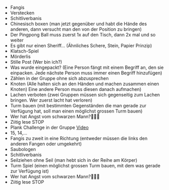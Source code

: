 - Fangis
- Verstecken
- Schitliverbanis
- Chinesisch boxen (man jetzt gegenüber und habt die Hände des anderen, dann versucht man den von der Position zu bringen)
- Der Pingpong Ball muss zuerst 1x auf den Tisch, dann 2x mal und so weiter
- Es gibt nur einen Sheriff… (Ähnliches Schere, Stein, Papier Prinzip)
- Klatsch-Spiel
- Mörderlis
- Stille Post (Wer bin ich?)
- Was wurde eingepackt? (Eine Person fängt mit einem Begriff an, den sie einpacken. Jede nächste Person muss immer einen Begriff hinzufügen)
- Zählen in der Gruppe ohne sich abzusprechen
- Knoten (Alle halten sich an den Händen und machen zusammen einen Knoten) Eine andere Person muss diesen danach aufmachen)
- Lachen verboten (zwei Gruppen müssen sich gegenseitig zum Lachen bringen. Wer zuerst lacht hat verloren)
- Turm bauen (mit bestimmten Gegenständen die man gerade zur Verfügung hat, soll man einen möglichst grossen Turm bauen)
- Wer hat Angst vom schwarzen Mann?🏃🏿‍♂️
- Ziitig lese STOP
- Plank Challenge in der Gruppe [Video](https://www.instagram.com/reel/Cn88uGGge-Y/?igshid=MDJmNzVkMjY=)
- 15, 14,…
- Fangis zu zweit in eine Richtung (entweder müssen die links den anderen Fangen oder umgekehrt)
- Saubologen
- Schitliverbanis
- Seilziehen ohne Seil (man hebt sich in der Reihe am Körper)
- Turm Spiel (einen möglichst grossen Turm bauen, mit dem was gerade zur Verfügung ist)
- Wer hat Angst vom schwarzen Mann?🏃🏿‍♂️
- Ziitig lese STOP